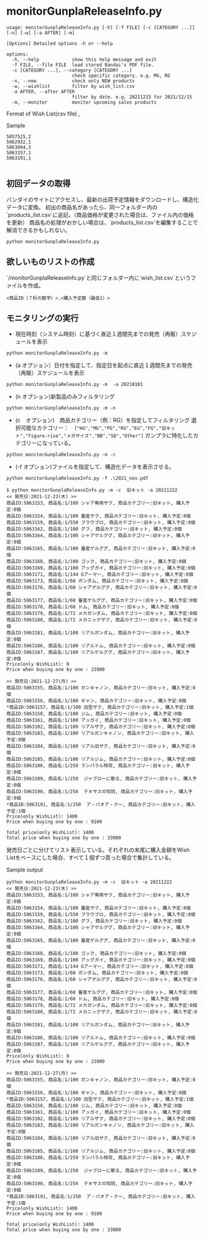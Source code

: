 # monitorGunplaReleaseInfo.py


```
usage: monitorGunplaReleaseInfo.py [-h] [-f FILE] [-c [CATEGORY ...]] [-n] [-w] [-a AFTER] [-m]

[Options] Detailed options -h or --help

options:
  -h, --help            show this help message and exit
  -f FILE, --file FILE  load stored Bandai's PDF file.
  -c [CATEGORY ...], --category [CATEGORY ...]
                        check specific category. e.g. MG, RG
  -n, --new             check only NEW products
  -w, --wishlist        filter by wish_list.csv
  -a AFTER, --after AFTER
                        filter by date. e.g. 20211215 for 2021/12/15
  -m, --moniter         monitor upcoming sales products
```
  
  
 Format of Wish List(csv file)
 <productID>,<amount of purchase>

Sample
```
5057525,2
5062932,1
5063094,3
5063157,1
5063191,1
 
```

<h2>初回データの取得</h2>
バンダイのサイトにアクセスし、最新の出荷予定情報をダウンロードし、構造化データに変換。
初出の商品名があったら、同一フォルダー内の`products_list.csv`に追記。（商品価格が変更された場合は、ファイル内の価格を更新）
商品名の処理がおかしい場合は、`products_list.csv`を編集することで解消できるかもしれない。

```
python monitorGunplaReleaseInfo.py
```


<h2>欲しいものリストの作成 </h2>
`/monitorGunplaReleaseInfo.py`と同じフォルダー内に`wish_list.csv`というファイルを作成。

```wish_list.csvのフォーマット
<商品ID（７桁の数字）>,<購入予定数（最低1）>
```


<h2>モニタリングの実行</h2>

- 現在時刻（システム時刻）に基づく直近１週間先までの発売（再販）スケジュールを表示

```
python monitorGunplaReleaseInfo.py -m 
```

- (a オプション）日付を指定して、指定日を起点に直近１週間先までの発売（再販）スケジュールを表示

```2021年1月1日を起点
python monitorGunplaReleaseInfo.py -m  -a 20210101
```

- (n オプション)新製品のみフィルタリング

```
python monitorGunplaReleaseInfo.py -m -n
```


- (c　オプション)　商品カテゴリー（例：RG）を指定してフィルタリング
選択可能なカテゴリー：　`["HG","MG","PG","RG","EG","FG","旧キット","Figure-rise","メガサイズ","BB","SD","Other"]`
ガンプラに特化したカテゴリーになっている。

```
python monitorGunplaReleaseInfo.py -m -c 
```


- (-f オプション)ファイルを指定して、構造化データを表示させる。

```
python monitorGunplaReleaseInfo.py -f .\2021_nov.pdf
```

```:実行例
$ python monitorGunplaReleaseInfo.py -m -c  旧キット -a 20211222
<< 発売日:2021-12-23(木) >>
商品ID:5063153, 商品名:1/100 シャア専用ザク, 商品カテゴリー:旧キット, 購入予定:0個
商品ID:5063154, 商品名:1/100 量産ザク, 商品カテゴリー:旧キット, 購入予定:0個
商品ID:5063159, 商品名:1/550 ブラウブロ, 商品カテゴリー:旧キット, 購入予定:0個
商品ID:5063162, 商品名:1/100 グフ, 商品カテゴリー:旧キット, 購入予定:0個
商品ID:5063164, 商品名:1/100 シャアゲルググ, 商品カテゴリー:旧キット, 購入予定:0個
商品ID:5063165, 商品名:1/100 量産ゲルググ, 商品カテゴリー:旧キット, 購入予定:0個
商品ID:5063168, 商品名:1/100 ゴック, 商品カテゴリー:旧キット, 購入予定:0個
商品ID:5063169, 商品名:1/100 アッグガイ, 商品カテゴリー:旧キット, 購入予定:0個
商品ID:5063171, 商品名:1/144 Gアーマー, 商品カテゴリー:旧キット, 購入予定:0個
商品ID:5063173, 商品名:1/60 ガンダム, 商品カテゴリー:旧キット, 購入予定:0個
商品ID:5063176, 商品名:1/60 シャアゲルググ, 商品カテゴリー:旧キット, 購入予定:0個
商品ID:5063177, 商品名:1/60 量産ゲルググ, 商品カテゴリー:旧キット, 購入予定:0個
商品ID:5063178, 商品名:1/60 ドム, 商品カテゴリー:旧キット, 購入予定:0個
商品ID:5063179, 商品名:1/72 メカガンダム, 商品カテゴリー:旧キット, 購入予定:0個
商品ID:5063180, 商品名:1/72 メカニックザク, 商品カテゴリー:旧キット, 購入予定:0個
商品ID:5063181, 商品名:1/100 リアルガンダム, 商品カテゴリー:旧キット, 購入予定:0個
商品ID:5063186, 商品名:1/100 リアルドム, 商品カテゴリー:旧キット, 購入予定:0個
商品ID:5063187, 商品名:1/100 リアルゲルググ, 商品カテゴリー:旧キット, 購入予定:0個
Price(only WishList): 0
Price when buying one by one : 23900

<< 発売日:2021-12-27(月) >>
商品ID:5063155, 商品名:1/100 ガンキャノン, 商品カテゴリー:旧キット, 購入予定:0個
商品ID:5063156, 商品名:1/100 ギャン, 商品カテゴリー:旧キット, 購入予定:0個
*商品ID:5063157, 商品名:1/100 旧型ザク, 商品カテゴリー:旧キット, 購入予定:1個
商品ID:5063158, 商品名:1/100 ジム, 商品カテゴリー:旧キット, 購入予定:0個
商品ID:5063161, 商品名:1/100 アッガイ, 商品カテゴリー:旧キット, 購入予定:0個
商品ID:5063182, 商品名:1/100 リアルザク, 商品カテゴリー:旧キット, 購入予定:0個
商品ID:5063183, 商品名:1/100 リアルガンキャノン, 商品カテゴリー:旧キット, 購入予定:0個
商品ID:5063184, 商品名:1/100 リアル旧ザク, 商品カテゴリー:旧キット, 購入予定:0個
商品ID:5063185, 商品名:1/100 リアルジム, 商品カテゴリー:旧キット, 購入予定:0個
商品ID:5063188, 商品名:1/250 ランバラル特攻, 商品カテゴリー:旧キット, 購入予定:0個
商品ID:5063189, 商品名:1/250  ジャブローに散る, 商品カテゴリー:旧キット, 購入予定:0個
商品ID:5063190, 商品名:1/250  テキサスの攻防, 商品カテゴリー:旧キット, 購入予定:0個
*商品ID:5063191, 商品名:1/250  ア・バオア・クー, 商品カテゴリー:旧キット, 購入予定:1個
Price(only WishList): 1400
Price when buying one by one : 9100

Total price(only WishList): 1400
Total price when buying one by one : 33000

```
発売日ごとに分けてリスト表示している。それぞれの末尾に購入金額をWish Listをベースにした場合、すべて１個ずつ買った場合で集計している。
  
  
Sample output


```
python monitorGunplaReleaseInfo.py -m -c  旧キット -a 20211222
<< 発売日:2021-12-23(木) >>
商品ID:5063153, 商品名:1/100 シャア専用ザク, 商品カテゴリー:旧キット, 購入予定:0個
商品ID:5063154, 商品名:1/100 量産ザク, 商品カテゴリー:旧キット, 購入予定:0個
商品ID:5063159, 商品名:1/550 ブラウブロ, 商品カテゴリー:旧キット, 購入予定:0個
商品ID:5063162, 商品名:1/100 グフ, 商品カテゴリー:旧キット, 購入予定:0個
商品ID:5063164, 商品名:1/100 シャアゲルググ, 商品カテゴリー:旧キット, 購入予定:0個
商品ID:5063165, 商品名:1/100 量産ゲルググ, 商品カテゴリー:旧キット, 購入予定:0個
商品ID:5063168, 商品名:1/100 ゴック, 商品カテゴリー:旧キット, 購入予定:0個
商品ID:5063169, 商品名:1/100 アッグガイ, 商品カテゴリー:旧キット, 購入予定:0個
商品ID:5063171, 商品名:1/144 Gアーマー, 商品カテゴリー:旧キット, 購入予定:0個
商品ID:5063173, 商品名:1/60 ガンダム, 商品カテゴリー:旧キット, 購入予定:0個
商品ID:5063176, 商品名:1/60 シャアゲルググ, 商品カテゴリー:旧キット, 購入予定:0個
商品ID:5063177, 商品名:1/60 量産ゲルググ, 商品カテゴリー:旧キット, 購入予定:0個
商品ID:5063178, 商品名:1/60 ドム, 商品カテゴリー:旧キット, 購入予定:0個
商品ID:5063179, 商品名:1/72 メカガンダム, 商品カテゴリー:旧キット, 購入予定:0個
商品ID:5063180, 商品名:1/72 メカニックザク, 商品カテゴリー:旧キット, 購入予定:0個
商品ID:5063181, 商品名:1/100 リアルガンダム, 商品カテゴリー:旧キット, 購入予定:0個
商品ID:5063186, 商品名:1/100 リアルドム, 商品カテゴリー:旧キット, 購入予定:0個
商品ID:5063187, 商品名:1/100 リアルゲルググ, 商品カテゴリー:旧キット, 購入予定:0個
Price(only WishList): 0
Price when buying one by one : 23900

<< 発売日:2021-12-27(月) >>
商品ID:5063155, 商品名:1/100 ガンキャノン, 商品カテゴリー:旧キット, 購入予定:0個
商品ID:5063156, 商品名:1/100 ギャン, 商品カテゴリー:旧キット, 購入予定:0個
*商品ID:5063157, 商品名:1/100 旧型ザク, 商品カテゴリー:旧キット, 購入予定:1個
商品ID:5063158, 商品名:1/100 ジム, 商品カテゴリー:旧キット, 購入予定:0個
商品ID:5063161, 商品名:1/100 アッガイ, 商品カテゴリー:旧キット, 購入予定:0個
商品ID:5063182, 商品名:1/100 リアルザク, 商品カテゴリー:旧キット, 購入予定:0個
商品ID:5063183, 商品名:1/100 リアルガンキャノン, 商品カテゴリー:旧キット, 購入予定:0個
商品ID:5063184, 商品名:1/100 リアル旧ザク, 商品カテゴリー:旧キット, 購入予定:0個
商品ID:5063185, 商品名:1/100 リアルジム, 商品カテゴリー:旧キット, 購入予定:0個
商品ID:5063188, 商品名:1/250 ランバラル特攻, 商品カテゴリー:旧キット, 購入予定:0個
商品ID:5063189, 商品名:1/250  ジャブローに散る, 商品カテゴリー:旧キット, 購入予定:0個
商品ID:5063190, 商品名:1/250  テキサスの攻防, 商品カテゴリー:旧キット, 購入予定:0個
*商品ID:5063191, 商品名:1/250  ア・バオア・クー, 商品カテゴリー:旧キット, 購入予定:1個
Price(only WishList): 1400
Price when buying one by one : 9100

Total price(only WishList): 1400
Total price when buying one by one : 33000



```
